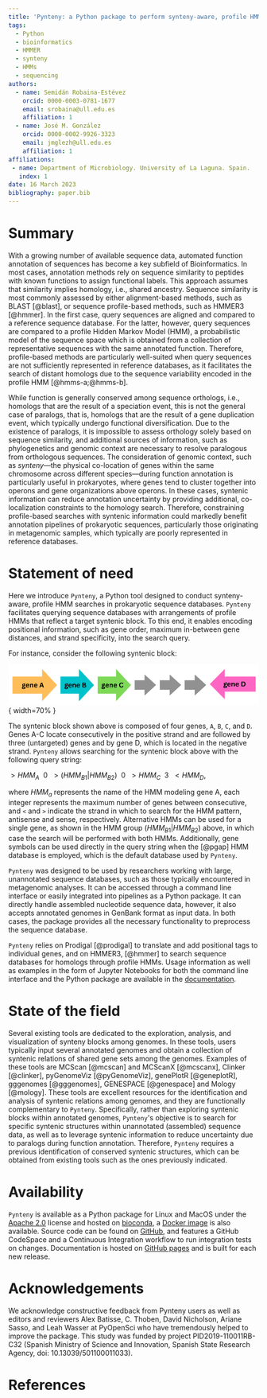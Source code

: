 ```yaml
---
title: 'Pynteny: a Python package to perform synteny-aware, profile HMM-based searches in sequence databases'
tags:
  - Python
  - bioinformatics
  - HMMER
  - synteny
  - HMMs
  - sequencing
authors:
  - name: Semidán Robaina-Estévez
    orcid: 0000-0003-0781-1677
    email: srobaina@ull.edu.es
    affiliation: 1
  - name: José M. González
    orcid: 0000-0002-9926-3323
    email: jmglezh@ull.edu.es
    affiliation: 1
affiliations:
 - name: Department of Microbiology. University of La Laguna. Spain.
   index: 1
date: 16 March 2023
bibliography: paper.bib
---
```



# Summary

With a growing number of available sequence data, automated function annotation of sequences has become a key subfield of Bioinformatics. In most cases, annotation methods rely on sequence similarity to peptides with known functions to assign functional labels. This approach assumes that similarity implies homology, i.e., shared ancestry. Sequence similarity is most commonly assessed by either alignment-based methods, such as BLAST [@blast], or sequence profile-based methods, such as HMMER3 [@hmmer]. In the first case, query sequences are aligned and compared to a reference sequence database. For the latter, however, query sequences are compared to a profile Hidden Markov Model (HMM), a probabilistic model of the sequence space which is obtained from a collection of representative sequences with the same annotated function. Therefore, profile-based methods are particularly well-suited when query sequences are not sufficiently represented in reference databases, as it facilitates the search of distant homologs due to the sequence variability encoded in the profile HMM [@hmms-a;@hmms-b].

While function is generally conserved among sequence orthologs, i.e., homologs that are the result of a speciation event, this is not the general case of paralogs, that is, homologs that are the result of a gene duplication event, which typically undergo functional diversification. Due to the existence of paralogs, it is impossible to assess orthology solely based on sequence similarity, and additional sources of information, such as phylogenetics and genomic context are necessary to resolve paralogous from orthologous sequences. The consideration of genomic context, such as _synteny_&mdash;the physical co-location of genes within the same chromosome across different species&mdash;during function annotation is particularly useful in prokaryotes, where genes tend to cluster together into operons and gene organizations above operons. In these cases, syntenic information can reduce annotation uncertainty by providing additional, co-localization constraints to the homology search. Therefore, constraining profile-based searches with syntenic information could markedly benefit annotation pipelines of prokaryotic sequences, particularly those originating in metagenomic samples, which typically are poorly represented in reference databases.

# Statement of need

Here we introduce `Pynteny`, a Python tool designed to conduct synteny-aware, profile HMM searches in prokaryotic sequence databases. `Pynteny` facilitates querying sequence databases with arrangements of profile HMMs that reflect a target syntenic block. To this end, it enables encoding positional information, such as gene order, maximum in-between gene distances, and strand specificity, into the search query. 

For instance, consider the following syntenic block:

![Example of a syntenic structure.\label{fig:example}](synteny_example.png){ width=70% }

The syntenic block shown above is composed of four genes, `A`, `B`, `C`, and `D`. Genes A-C locate consecutively in the positive strand and are followed by three (untargeted) genes and by gene D, which is located in the negative strand. `Pynteny` allows searching for the syntenic block above with the following query string:

$>HMM_A \:\: 0 \:\: >(HMM_{B1} | HMM_{B2}) \:\: 0 \:\: >HMM_C \:\: 3 \:\:< HMM_D,$

where $HMM_a$ represents the name of the HMM modeling gene A, each integer represents the maximum number of genes between consecutive, and `<` and `>` indicate the strand in which to search for the HMM pattern, antisense and sense, respectively. Alternative HMMs can be used for a single gene, as shown in the HMM group $(HMM_{B1} | HMM_{B2})$ above, in which case the search will be performed with both HMMs. Additionally, gene symbols can be used directly in the query string when the [@pgap] HMM database is employed, which is the default database used by `Pynteny`.

`Pynteny` was designed to be used by researchers working with large, unannotated sequence databases, such as those typically encountered in metagenomic analyses. It can be accessed through a command line interface or easily integrated into pipelines as a Python package. It can directly handle assembled nucleotide sequence data, however, it also accepts annotated genomes in GenBank format as input data. In both cases, the package provides all the necessary functionality to preprocess the sequence database. 

`Pynteny` relies on Prodigal [@prodigal] to translate and add positional tags to individual genes, and on HMMER3, [@hmmer] to search sequence databases for homologs through profile HMMs. Usage information as well as examples in the form of Jupyter Notebooks for both the command line interface and the Python package are available in the [documentation](https://robaina.github.io/Pynteny/).

# State of the field

Several existing tools are dedicated to the exploration, analysis, and visualization of synteny blocks among genomes. In these tools, users typically input several annotated genomes and obtain a collection of syntenic relations of shared gene sets among the genomes. Examples of these tools are MCScan [@mcscan] and MCScanX [@mcscanx], Clinker [@clinker], pyGenomeViz [@pyGenomeViz], genePlotR [@geneplotR], gggenomes [@gggenomes], GENESPACE [@genespace] and Mology [@mology]. These tools are excellent resources for the identification and analysis of syntenic relations among genomes, and they are functionally complementary to `Pynteny`. Specifically, rather than exploring syntenic blocks within annotated genomes, `Pynteny`'s objective is to search for specific syntenic structures within unannotated (assembled) sequence data, as well as to leverage syntenic information to reduce uncertainty due to paralogs during function annotation. Therefore, `Pynteny` requires a previous identification of conserved syntenic structures, which can be obtained from existing tools such as the ones previously indicated.

# Availability
`Pynteny` is available as a Python package for Linux and MacOS under the [Apache 2.0](https://www.apache.org/licenses/LICENSE-2.0) license and hosted on [bioconda](https://anaconda.org/bioconda/pynteny), a [Docker image](https://github.com/Robaina/Pynteny/pkgs/container/pynteny) is also available. Source code can be found on [GitHub](https://github.com/Robaina/Pynteny), and features a GitHub CodeSpace and a Continuous Integration workflow to run integration tests on changes. Documentation is hosted on [GitHub pages](https://robaina.github.io/Pynteny/) and is built for each new release.

# Acknowledgements

We acknowledge constructive feedback from Pynteny users as well as editors and reviewers Alex Batisse, C. Thoben, David Nicholson, Ariane Sasso, and Leah Wasser at PyOpenSci who have tremendously helped to improve the package. This study was funded by project PID2019-110011RB-C32 (Spanish Ministry of Science and Innovation, Spanish State Research Agency, doi: 10.13039/501100011033).

# References